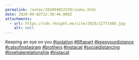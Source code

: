 ```yaml
---
permalink: /notes/202004022239/index.html
date: 2020-04-02T22:39:44.000Z
attachments:
  - url: https://cdn.rknight.me/site/2025/12771485.jpg
    alt: null
---
```


Keeping an eye on you <a href="https://pixelfed.social/discover/tags/isolation?src=hash" title="#isolation" class="u-url hashtag" rel="external nofollow noopener">#isolation</a> <a href="https://pixelfed.social/discover/tags/6ftapart?src=hash" title="#6ftapart" class="u-url hashtag" rel="external nofollow noopener">#6ftapart</a> <a href="https://pixelfed.social/discover/tags/keepyourdistance?src=hash" title="#keepyourdistance" class="u-url hashtag" rel="external nofollow noopener">#keepyourdistance</a> <a href="https://pixelfed.social/discover/tags/catsofinstagram?src=hash" title="#catsofinstagram" class="u-url hashtag" rel="external nofollow noopener">#catsofinstagram</a> <a href="https://pixelfed.social/discover/tags/brothers?src=hash" title="#brothers" class="u-url hashtag" rel="external nofollow noopener">#brothers</a> <a href="https://pixelfed.social/discover/tags/instacat?src=hash" title="#instacat" class="u-url hashtag" rel="external nofollow noopener">#instacat</a> <a href="https://pixelfed.social/discover/tags/socialdistancing?src=hash" title="#socialdistancing" class="u-url hashtag" rel="external nofollow noopener">#socialdistancing</a> <a href="https://pixelfed.social/discover/tags/lovehaterelationship?src=hash" title="#lovehaterelationship" class="u-url hashtag" rel="external nofollow noopener">#lovehaterelationship</a> <a href="https://pixelfed.social/discover/tags/instacat?src=hash" title="#instacat" class="u-url hashtag" rel="external nofollow noopener">#instacat</a>
